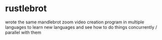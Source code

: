 # rustlebrot

wrote the same mandlebrot zoom video creation program in multiple languages to learn new languages and see how to do things concurrently / parallel with them

